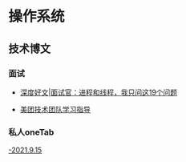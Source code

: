# 操作系统

## 技术博文

### 面试

* [深度好文|面试官：进程和线程，我只问这19个问题](https://cloud.tencent.com/developer/article/1763620)

* [美团技术团队学习指导](https://tech.meituan.com/2020/03/26/meituan-tech-corporate-recruitment.html)

### 私人oneTab

[-2021.9.15](https://www.one-tab.com/page/IBeMVNfETgmq89J7UeV3tw)

